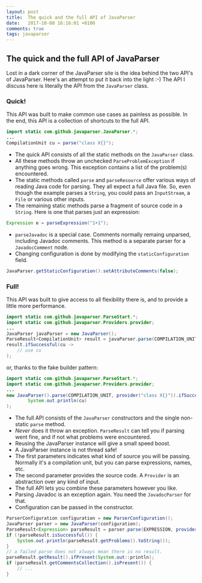 ```yaml
---
layout: post
title:  The quick and the full API of JavaParser
date:   2017-10-08 16:16:01 +0100
comments: true
tags: javaparser
---
```

## The quick and the full API of JavaParser

Lost in a dark corner of the JavaParser site is the idea behind the two API's of JavaParser.
Here's an attempt to put it back into the light :-)
The API I discuss here is literally the API from the `JavaParser` class.

### Quick!

This API was built to make common use cases as painless as possible.
In the end, this API is a collection of shortcuts to the full API.

```java
import static com.github.javaparser.JavaParser.*;
...
CompilationUnit cu = parse("class X{}");
```
* The quick API consists of all the static methods on the `JavaParser` class.
* All these methods throw an unchecked `ParseProblemException` if anything goes wrong.
This exception contains a list of the problem(s) encountered.
* The static methods called `parse` and `parseResource` offer various ways of reading Java code for parsing.
They all expect a full Java file.
So, even though the example parses a `String`,
you could pass an `InputStream`,
a `File`
or various other inputs.
* The remaining static methods parse a fragment of source code in a `String`.
Here is one that parses just an expression:
```java
Expression e = parseExpression("1+1");
```
* `parseJavadoc` is a special case.
Comments normally remaing unparsed, including Javadoc comments.
This method is a separate parser for a `JavadocComment` node.
* Changing configuration is done by modifying the `staticConfiguration` field.
```java
JavaParser.getStaticConfiguration().setAttributeComments(false);
```

### Full!

This API was built to give access to all flexibility there is,
and to provide a little more performance.

```java
import static com.github.javaparser.ParseStart.*;
import static com.github.javaparser.Providers.provider;
...
JavaParser javaParser = new JavaParser();
ParseResult<CompilationUnit> result = javaParser.parse(COMPILATION_UNIT, provider("class X{}"));
result.ifSuccessful(cu ->
    // use cu        
);
```
or, thanks to the fake builder pattern:
```java
import static com.github.javaparser.ParseStart.*;
import static com.github.javaparser.Providers.provider;
...
new JavaParser().parse(COMPILATION_UNIT, provider("class X{}")).ifSuccessful(cu ->
        System.out.println(cu)        
);
```
* The full API consists of the `JavaParser` constructors and the single non-static `parse` method.
* *Never* does it throw an exception.
`ParseResult` can tell you if parsing went fine, and if not what problems were encountered.
* Reusing the JavaParser instance will give a small speed boost.
* A JavaParser instance is not thread safe!
* The first parameters indicates what kind of source you will be passing.
Normally it's a compilation unit, but you can parse expressions, names, etc.
* The second parameter provides the source code.
A `Provider` is an abstraction over any kind of input.
* The full API lets you combine these parameters however you like.
* Parsing Javadoc is an exception again.
You need the `JavadocParser` for that.
* Configuration can be passed in the constructor.

```java
ParserConfiguration configuration = new ParserConfiguration();
JavaParser parser = new JavaParser(configuration);
ParseResult<Expression> parseResult = parser.parse(EXPRESSION, provider("1+1"));
if (!parseResult.isSuccessful()) {
    System.out.println(parseResult.getProblems().toString());
}
// a failed parse does not always mean there is no result.
parseResult.getResult().ifPresent(System.out::println);
if (parseResult.getCommentsCollection().isPresent()) {
    // ...
}
```
